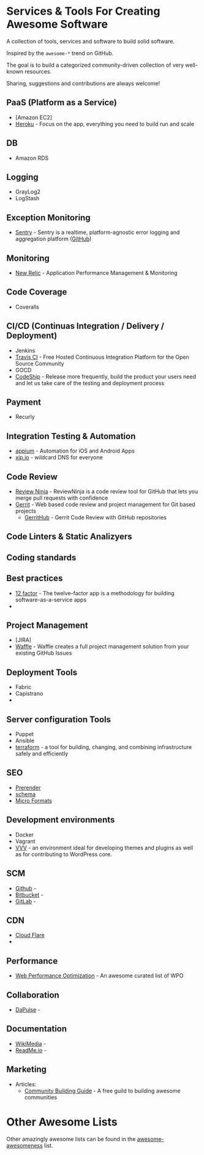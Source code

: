 # Services & Tools For Creating Awesome Software

A collection of tools, services and software to build solid software.

Inspired by the `awesome-*` trend on GitHub.

The goal is to build a categorized community-driven collection of very well-known resources.

Sharing, suggestions and contributions are always welcome!

## PaaS (Platform as a Service)

* [Amazon EC2]
* [Heroku](http://heroku.com/) - Focus on the app, everything you need to build run and scale

## DB

* Amazon RDS

## Logging

* GrayLog2
* LogStash

## Exception Monitoring

* [Sentry](https://getsentry.com/welcome/) -  Sentry is a realtime, platform-agnostic error logging and aggregation platform ([GitHub](https://github.com/getsentry/sentry))

## Monitoring

* [New Relic](http://newrelic.com/) - Application Performance Management & Monitoring

## Code Coverage

* Coveralls

## CI/CD (Continuas Integration / Delivery / Deployment)

* Jenkins
* [Travis CI](https://travis-ci.org) - Free Hosted Continuous Integration Platform for the Open Source Community
* GOCD
* [CodeShip](https://codeship.com/) - Release more frequently, build the product your users need and let us take care of the testing and deployment process

## Payment

* Recurly

## Integration Testing & Automation

* [appium](https://github.com/appium/appium) -  Automation for iOS and Android Apps
* [xip.io](http://xip.io/) - wildcard DNS for everyone

## Code Review

* [Review Ninja](http://www.review.ninja/) - ReviewNinja is a code review tool for GitHub that lets you merge pull requests with confidence
* [Gerrit](https://code.google.com/p/gerrit/) - Web based code review and project management for Git based projects
  * [GerritHub](http://gerrithub.io/) - Gerrit Code Review with GitHub repositories

## Code Linters & Static Analizyers

## Coding standards

## Best practices

* [12 factor](http://12factor.net/) - The twelve-factor app is a methodology for building software-as-a-service apps
* 

## Project Management
* [JIRA]
* [Waffle](https://waffle.io/) - Waffle creates a full project management solution from your existing GitHub Issues

## Deployment Tools

* Fabric
* Capistrano
* 

## Server configuration Tools

* Puppet
* Ansible
* [terraform](https://github.com/hashicorp/terraform) - a tool for building, changing, and combining infrastructure safely and efficiently

## SEO

* [Prerender](http://prerender.io)
* [schema](http://www.schema.org/docs/schemas.html)
* [Micro Formats](http://microformats.org/wiki/microformats)

## Development environments

* Docker
* Vagrant
* [VVV](https://github.com/Varying-Vagrant-Vagrants/VVV) - an environment ideal for developing themes and plugins as well as for contributing to WordPress core.

## SCM

* [Github](https://github.com) - 
* [Bitbucket]() - 
* [GitLab]() - 

## CDN

* [Cloud Flare](https://www.cloudflare.com)
* 

## Performance

* [Web Performance Optimization](https://github.com/davidsonfellipe/awesome-wpo) - An awesome curated list of WPO

## Collaboration

* [DaPulse]() - 

## Documentation

* [WikiMedia]() - 
* [ReadMe.io]() - 
 
## Marketing

* Articles:
  * [Community Building Guide](http://www.communitybuildingguide.com/) - A free guild to building awesome communities

# Other Awesome Lists

Other amazingly awesome lists can be found in the [awesome-awesomeness](https://github.com/bayandin/awesome-awesomeness) list.
